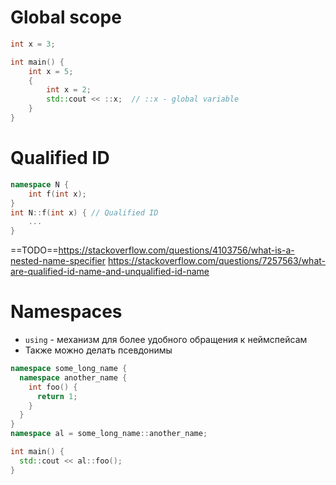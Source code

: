 # Global scope

```cpp
int x = 3;

int main() {
	int x = 5;
	{
		int x = 2;
		std::cout << ::x;  // ::x - global variable
	}
}
```

# Qualified ID

```cpp
namespace N {
	int f(int x);
}
int N::f(int x) { // Qualified ID
	...
}
```

==TODO==https://stackoverflow.com/questions/4103756/what-is-a-nested-name-specifier
https://stackoverflow.com/questions/7257563/what-are-qualified-id-name-and-unqualified-id-name
# Namespaces
- `using` - механизм для более удобного обращения к неймспейсам
- Также можно делать псевдонимы
```cpp
namespace some_long_name {
  namespace another_name {
    int foo() {
      return 1;
    }
  }
}
namespace al = some_long_name::another_name;

int main() {
  std::cout << al::foo();
}
```
